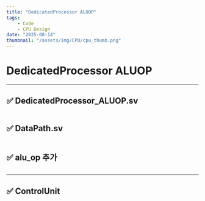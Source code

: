 ```yaml
---
title: "DedicatedProcessor ALUOP"
tags:
    - Code
    - CPU Design
date: "2025-08-14"
thumbnail: "/assets/img/CPU/cpu_thumb.png"
---
```


# DedicatedProcessor ALUOP

---

## ✅ DedicatedProcessor_ALUOP.sv

```verilog

```

## ✅ DataPath.sv

```verilog

```

## ✅ alu_op 추가

```verilog

```

---

## ✅ ControlUnit

```verilog

```
